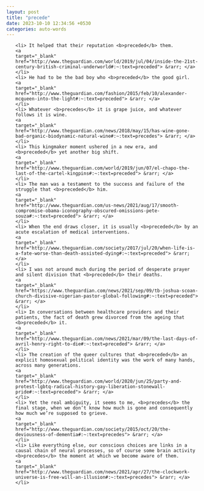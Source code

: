 ```yaml
---
layout: post
title: "precede"
date: 2023-10-10 12:34:56 +0530
categories: auto-words
---
```

<ol>

    <li> It helped that their reputation <b>preceded</b> them.
    <a 
    target="_blank" 
    href="http://www.theguardian.com/world/2019/jul/04/inside-the-21st-century-british-criminal-underworld#:~:text=preceded"> &rarr; </a>
    </li>
    <li> He had to be the bad boy who <b>preceded</b> the good girl.
    <a 
    target="_blank" 
    href="http://www.theguardian.com/fashion/2015/feb/10/alexander-mcqueen-into-the-light#:~:text=preceded"> &rarr; </a>
    </li>
    <li> Whatever <b>precedes</b> it is grape juice, and whatever follows it is wine.
    <a 
    target="_blank" 
    href="http://www.theguardian.com/news/2018/may/15/has-wine-gone-bad-organic-biodynamic-natural-wine#:~:text=precedes"> &rarr; </a>
    </li>
    <li> This kingmaker moment ushered in a new era, and <b>preceded</b> yet another big shift.
    <a 
    target="_blank" 
    href="http://www.theguardian.com/world/2019/jun/07/el-chapo-the-last-of-the-cartel-kingpins#:~:text=preceded"> &rarr; </a>
    </li>
    <li> The man was a testament to the success and failure of the struggle that <b>preceded</b> him.
    <a 
    target="_blank" 
    href="http://www.theguardian.com/us-news/2021/aug/17/smooth-compromise-obama-iconography-obscured-omissions-pete-souza#:~:text=preceded"> &rarr; </a>
    </li>
    <li> When the end draws closer, it is usually <b>preceded</b> by an acute escalation of medical interventions.
    <a 
    target="_blank" 
    href="http://www.theguardian.com/society/2017/jul/20/when-life-is-a-fate-worse-than-death-assisted-dying#:~:text=preceded"> &rarr; </a>
    </li>
    <li> I was not around much during the period of desperate prayer and silent division that <b>preceded</b> their deaths.
    <a 
    target="_blank" 
    href="https://www.theguardian.com/news/2021/sep/09/tb-joshua-scoan-church-divisive-nigerian-pastor-global-following#:~:text=preceded"> &rarr; </a>
    </li>
    <li> In conversations between healthcare providers and their patients, the fact of death grew divorced from the ageing that <b>preceded</b> it.
    <a 
    target="_blank" 
    href="http://www.theguardian.com/news/2021/mar/09/the-last-days-of-avril-henry-right-to-die#:~:text=preceded"> &rarr; </a>
    </li>
    <li> The creation of the queer cultures that <b>preceded</b> an explicit homosexual political identity was the work of many hands, across many generations.
    <a 
    target="_blank" 
    href="http://www.theguardian.com/world/2020/jun/25/party-and-protest-lgbtq-radical-history-gay-liberation-stonewall-pride#:~:text=preceded"> &rarr; </a>
    </li>
    <li> Yet the real ambiguity, it seems to me, <b>precedes</b> the final stage, when we don’t know how much is gone and consequently how much we’re supposed to grieve.
    <a 
    target="_blank" 
    href="http://www.theguardian.com/society/2015/oct/20/the-deviousness-of-dementia#:~:text=precedes"> &rarr; </a>
    </li>
    <li> Like everything else, our conscious choices are links in a causal chain of neural processes, so of course some brain activity <b>precedes</b> the moment at which we become aware of them.
    <a 
    target="_blank" 
    href="http://www.theguardian.com/news/2021/apr/27/the-clockwork-universe-is-free-will-an-illusion#:~:text=precedes"> &rarr; </a>
    </li>